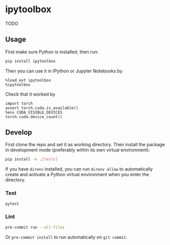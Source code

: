 # ipytoolbox

TODO

## Usage

First make sure Python is installed, then run:

```sh
pip install ipytoolbox
```

Then you can use it in IPython or Jupyter Notebooks by

```ipython
%load_ext ipytoolbox
%ipytoolbox
```

Check that it worked by

```ipython
import torch
assert torch.cuda.is_available()
%env CUDA_VISIBLE_DEVICES
torch.cuda.device_count()
```

## Develop

First clone the repo and set it as working directory. Then install the package in development mode (preferably within its own virtual environment):

```sh
pip install -e .[tests]
```

If you have `direnv` installed, you can run `direnv allow` to automatically create and activate a Python virtual environment when you enter the directory.

### Test

```sh
pytest
```

### Lint

```sh
pre-commit run --all-files
```

Or `pre-commit install` to run automatically on `git commit`.
